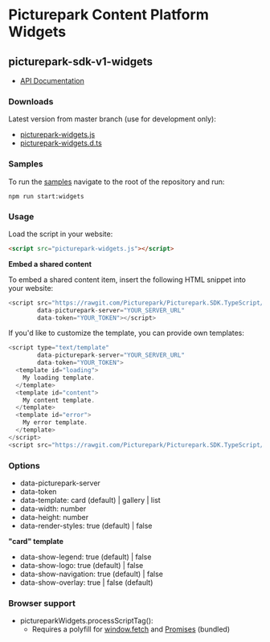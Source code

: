 # Picturepark Content Platform Widgets

## picturepark-sdk-v1-widgets

- [API Documentation](https://rawgit.com/Picturepark/Picturepark.SDK.TypeScript/master/docs/picturepark-sdk-v1-widgets/api/index.html)

### Downloads

Latest version from master branch (use for development only): 

- [picturepark-widgets.js](https://rawgit.com/Picturepark/Picturepark.SDK.TypeScript/master/src/picturepark-sdk-v1-widgets/dist/picturepark-widgets.js)
- [picturepark-widgets.d.ts](https://rawgit.com/Picturepark/Picturepark.SDK.TypeScript/master/src/picturepark-sdk-v1-widgets/dist/picturepark-widgets.d.ts)

### Samples

To run the [samples](https://github.com/Picturepark/Picturepark.SDK.TypeScript/tree/master/src/picturepark-sdk-v1-widgets/samples) navigate to the root of the repository and run: 

    npm run start:widgets

### Usage

Load the script in your website: 

```Html
<script src="picturepark-widgets.js"></script>
```

**Embed a shared content**

To embed a shared content item, insert the following HTML snippet into your website: 

```js
<script src="https://rawgit.com/Picturepark/Picturepark.SDK.TypeScript/master/src/picturepark-sdk-v1-widgets/dist/picturepark-widgets.js"
        data-picturepark-server="YOUR_SERVER_URL" 
        data-token="YOUR_TOKEN"></script>
```

If you'd like to customize the template, you can provide own templates: 

```js
<script type="text/template" 
        data-picturepark-server="YOUR_SERVER_URL" 
        data-token="YOUR_TOKEN">
  <template id="loading">
    My loading template.
  </template>
  <template id="content">
    My content template.
  </template>
  <template id="error">
    My error template.
  </template>
</script>
<script src="https://rawgit.com/Picturepark/Picturepark.SDK.TypeScript/master/src/picturepark-sdk-v1-widgets/dist/picturepark-widgets.js" async></script>
```

### Options

- data-picturepark-server
- data-token
- data-template: card (default) | gallery | list
- data-width: number
- data-height: number
- data-render-styles: true (default) | false

**"card" template**

- data-show-legend: true (default) | false
- data-show-logo: true (default) | false
- data-show-navigation: true (default) | false
- data-show-overlay: true | false (default)

### Browser support

- pictureparkWidgets.processScriptTag(): 
  - Requires a polyfill for [window.fetch](https://developer.mozilla.org/en/docs/Web/API/Fetch_API) and [Promises](https://developer.mozilla.org/en/docs/Web/JavaScript/Reference/Global_Objects/Promise) (bundled)
